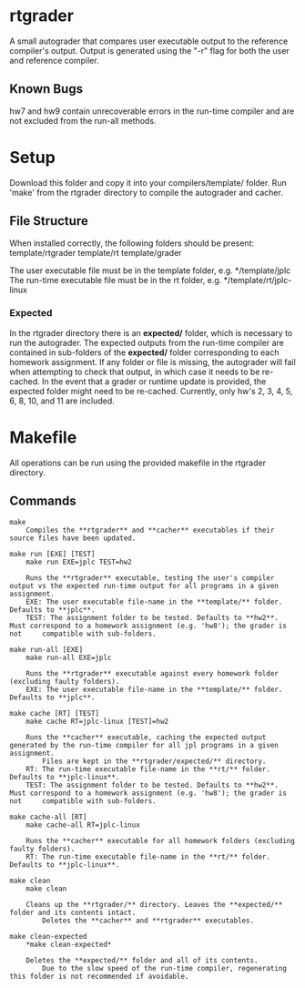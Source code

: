 # rtgrader
A small autograder that compares user executable output to the reference compiler's output.
Output is generated using the "-r" flag for both the user and reference compiler.

## Known Bugs
hw7 and hw9 contain unrecoverable errors in the run-time compiler and are not excluded from the run-all methods.

# Setup
Download this folder and copy it into your compilers/template/ folder.
Run 'make' from the rtgrader directory to compile the autograder and cacher.

## File Structure
When installed correctly, the following folders should be present:
    template/rtgrader
    template/rt
    template/grader

The user executable file must be in the template folder, e.g. */template/jplc
The run-time executable file must be in the rt folder, e.g. */template/rt/jplc-linux

### Expected
In the rtgrader directory there is an **expected/** folder, which is necessary to run the autograder.
The expected outputs from the run-time compiler are contained in sub-folders of the **expected/** folder corresponding to each homework assignment.
If any folder or file is missing, the autograder will fail when attempting to check that output, in which case it needs to be re-cached.
In the event that a grader or runtime update is provided, the expected folder might need to be re-cached.
Currently, only hw's 2, 3, 4, 5, 6, 8, 10, and 11 are included.

# Makefile
All operations can be run using the provided makefile in the rtgrader directory.

## Commands
    make
        Compiles the **rtgrader** and **cacher** executables if their source files have been updated.

    make run [EXE] [TEST]
        make run EXE=jplc TEST=hw2

        Runs the **rtgrader** executable, testing the user's compiler output vs the expected run-time output for all programs in a given assignment.
        EXE: The user executable file-name in the **template/** folder. Defaults to **jplc**.
        TEST: The assignment folder to be tested. Defaults to **hw2**. Must correspond to a homework assignment (e.g. 'hw8'); the grader is not     compatible with sub-folders.

    make run-all [EXE]
        make run-all EXE=jplc

        Runs the **rtgrader** executable against every homework folder (excluding faulty folders).
        EXE: The user executable file-name in the **template/** folder. Defaults to **jplc**.

    make cache [RT] [TEST]
        make cache RT=jplc-linux [TEST]=hw2

        Runs the **cacher** executable, caching the expected output generated by the run-time compiler for all jpl programs in a given assignment.
            Files are kept in the **rtgrader/expected/** directory.
        RT: The run-time executable file-name in the **rt/** folder. Defaults to **jplc-linux**.
        TEST: The assignment folder to be tested. Defaults to **hw2**. Must correspond to a homework assignment (e.g. 'hw8'); the grader is not     compatible with sub-folders.

    make cache-all [RT]
        make cache-all RT=jplc-linux

        Runs the **cacher** executable for all homework folders (excluding faulty folders).
        RT: The run-time executable file-name in the **rt/** folder. Defaults to **jplc-linux**.

    make clean
        make clean

        Cleans up the **rtgrader/** directory. Leaves the **expected/** folder and its contents intact.
            Deletes the **cacher** and **rtgrader** executables.

    make clean-expected
        *make clean-expected*

        Deletes the **expected/** folder and all of its contents.
            Due to the slow speed of the run-time compiler, regenerating this folder is not recommended if avoidable.
